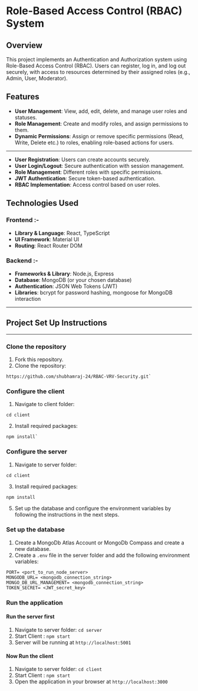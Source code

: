 # Role-Based Access Control (RBAC) System

## Overview
This project implements an Authentication and Authorization system using Role-Based Access Control (RBAC). Users can register, log in, and log out securely, with access to resources determined by their assigned roles (e.g., Admin, User, Moderator).

## Features


- **User Management**: View, add, edit, delete, and manage user roles and statuses.
- **Role Management**: Create and modify roles, and assign permissions to them.
- **Dynamic Permissions**: Assign or remove specific permissions (Read, Write, Delete etc.) to roles, enabling role-based actions for users.


---



- **User Registration**: Users can create accounts securely.
- **User Login/Logout**: Secure authentication with session management.
- **Role Management**: Different roles with specific permissions.
- **JWT Authentication**: Secure token-based authentication.
- **RBAC Implementation**: Access control based on user roles.



## Technologies Used

### Frontend :-
- **Library & Language**: React, TypeScript
- **UI Framework**: Material UI
- **Routing**: React Router DOM

### Backend :-
- **Frameworks & Library**: Node.js, Express
- **Database**: MongoDB (or your chosen database)
- **Authentication**: JSON Web Tokens (JWT)
- **Libraries**: bcrypt for password hashing, mongoose for MongoDB interaction




---

## Project Set Up Instructions
---
### Clone the repository
1. Fork this repository.
2. Clone the repository:
```
https://github.com/shubhamraj-24/RBAC-VRV-Security.git`
```

### Configure the client

1. Navigate to client folder:
```
cd client
```
2. Install required packages:
```
npm install`
```

### Configure the server

1. Navigate to server folder:
```
cd client
```
3. Install required packages:
```
npm install
```
5. Set up the database and configure the environment variables by following the instructions in the next steps.

### Set up the database

1. Create a MongoDb Atlas Account or MongoDb Compass and create a new database.
2. Create a `.env` file in the server folder and add the following environment variables:

```
PORT= <port_to_run_node_server>
MONGODB_URL= <mongodb_connection_string>
MONGO_DB_URL_MANAGEMENT= <mongodb_connection_string>
TOKEN_SECRET= <JWT_secret_key>

```

### Run the application

#### Run the server first

1. Navigate to server folder: `cd server`
2. Start Client : `npm start`
3. Server will be running at `http://localhost:5001`

#### Now Run the client

1. Navigate to server folder: `cd client`
2. Start Client : `npm start`
3. Open the application in your browser at `http://localhost:3000`
